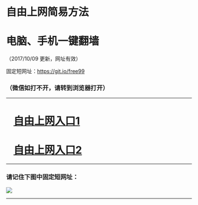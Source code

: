 ﻿# 自由上网简易方法

# 电脑、手机一键翻墙

（2017/10/09 更新，网址有效）

固定短网址：https://git.io/free99

### （微信如打不开，请转到浏览器打开）


***





# &nbsp;&nbsp; <a href="http://ft739113205.fwq-tz-1001.info/fwqtz01.html?t=100900116427 " target="_blank">自由上网入口1</a>
# &nbsp;&nbsp; <a href="http://ft3214131727.fwq-tz-1002.info/fwqtz02.html?t=100900127051 " target="_blank">自由上网入口2</a>
***

### 请记住下图中固定短网址：

<img src="https://s3-us-west-2.amazonaws.com/fwq-1001/yjfq-20170905okok.png" /> 


***

